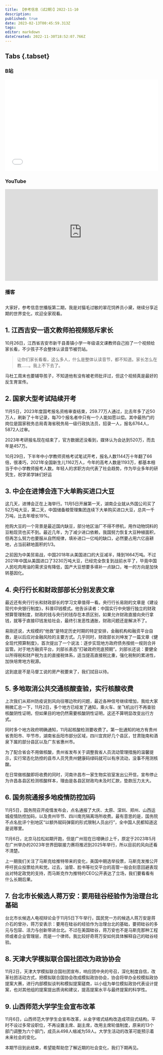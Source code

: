 ```yaml
---
title: 【参考信息（试2期）】2022-11-10
description: 
published: true
date: 2023-02-13T00:45:59.313Z
tags: 
editor: markdown
dateCreated: 2022-11-30T18:52:07.766Z
---
```


## Tabs {.tabset}
### B站
<div style="position: relative; padding: 30% 45%;">
<iframe style="position: absolute; width: 100%; height: 100%; left: 0; top: 0;" src="//player.bilibili.com/player.html?&bvid=BV1iD4y1t7ZV&page=1&as_wide=1&high_quality=1&danmaku=1" scrolling="no" border="0" frameborder="no" framespacing="0" allowfullscreen="true"></iframe>
</div>

### YouTube
<div style="position: relative; padding: 30% 45%;">
<iframe style="position: absolute; top: 0; left: 0; width: 100%; height: 100%;" src="https://www.youtube-nocookie.com/embed/Vvm_GgTYbso" title="YouTube video player" frameborder="0" allow="accelerometer; autoplay; clipboard-write; encrypted-media; gyroscope; picture-in-picture" allowfullscreen></iframe>
</div>
  
### 播客
<div class="podcast-player"></div>

## 

大家好，参考信息世播版第二期，我是对猫毛过敏的翠花饲养员小黛，继续分享近期的世界变化，欢迎全家观看。

## 1. 江西吉安一语文教师拍视频怒斥家长

10月26日，江西省吉安市新干县善镇小学一年级语文课教师自己拍了一个视频给家长看，不少孩子不会整体认读音节被罚站。

> 让你们家长看看，这么多人，什么是整体认读音节，都不知道。家长怎么在教……。我上不下去了。

马杜工周末也要辅导孩子，不知道他有没有被老师批评过，但这个视频真是最好的反生育宣传。

## 2. 国家大型考试陆续开考

11月5日，2023年度国考报名资格审查结束，259.77万人通过，比去年多了近50万人，刷新了十年记录，每70个报名者中只有一个人能如愿以偿。其中最热门的岗位是国家税务总局青海省税务局一级行政执法员，招录一人，报名6764人，5872人过审。

2023年考研报名现在结束了，官方数据还没看到，媒体认为会达到520万，而去年是457万。

10月29日，下半年中小学教师资格考试笔试开考，报名人数1144万十年翻了66倍，很凑巧，2021年全国新生儿1162万人，今年的高考人数是1193万，都基本相当于中小学教师报考人数。年轻人的求职方向代表了社会趋势，作为毕业多年的研究生，祝学弟学妹们好运

## 3. 中企在进博会连下大单购买进口大豆

这几天，进博会正在上海举行。11月5日开展第一天，湖南企业就从外国公司买了52万吨大豆，第二天，中国储备粮管理集团连续下大单购买进口大豆，总共一千万吨，比去年增长19%。

抢购大豆的一个背景是最近国内缺豆，部分地区油厂不得不停机，用作动物饲料的豆粕现货也买不到。最近几年，为了减少进口依赖，我国努力恢复大豆种植面积，但再怎么努力也要服从自然规律，填补进口一亿吨的缺口，必然要占用六亿亩耕地，占当前耕地面积的1/3。

之前因为中美贸易战，中国2018年从美国进口的大豆减半，降到1664万吨。不过2021年中国从美国进口了3230万吨大豆，已经完全恢复到战前水平了，毕竟中国人民吃肉用油的需求没有降低，国产大豆想要多填补一点缺口，唯一的方向是加快转基因化。

## 4. 央行行长和财政部部长分别发表文章

最近还有央行行长和财政部长的学习文章值得一看。央行行长易刚的文章是《建设现代中央银行制度》，科普印钱模式。他告诉读者：中国实行中央银行独立的财政预算管理制度，财政的钱与央行的钱存在本质区别，如果允许财政直接向央行拿钱，就等于直接印钱发给社会，最终引发恶性通胀，财政问题还是解决不了。

易刚还说，大规模的“他救”是特定历史时期的特定安排，金融机构和融资平台自救，是以后应对金融风险的主要方式。几乎同时，财政部长刘坤发了一篇文章《健全现代预算制度》，首次提出了一个说法：逐步实现地方政府债务按统一规则合并监管。对于地方融资平台，刘部长表态“打破政府兜底预期”。刘部长还说：要健全以所得税和财产税为主的直接税体系，适当提高直接税比重，强化税制的累进性，加快培育地方税源。

这到底是不是马督工说的房产税要来了，我们拭目以待。

## 5. 多地取消公共交通核酸查验，实行核酸收费

上次我们从郑州防疫说到风向往哪边吹的问题，最近各种信号继续增加，我给大家稍微汇总一下，11月2日，多个地方已经发了通知，乘火车、坐飞机出行不再查验核酸阴性证明，但如果目的地仍然需要核酸阴性证明，这还不算明显改变出行方式。

同时多个地方政府明确通知，11月起核酸检测要收费了。第一批通知的地方有贵州省贵阳市、毕节市，湖南省岳阳市部分区域，四川宜宾好几个县区，甘肃陇南和酒泉下属的部分县区以及广东省惠州市。

为了配合省会不用做核酸，贵州省发布关于调整我省人员流动管理措施的温馨提示，实行常态化防控的县市人员凭贵州健康码绿码就可以有序流动，没事不用测核酸。

在日常做核酸即将收费的同时，河南许昌市一家生物实验室发出公开信，宣布停止为许昌各县区检测核酸样本，理由是各县区财政均未及时汇款，垫款压力太大。

## 6. 国务院通报多地疫情防控加码

11月5日，国务院召开疫情发布会，点名通报了大庆、太原、深圳、郑州、山西运城疫情防控加码，以及贵州毕节、四川南充隔离场所收费。最有意思的是，国务院不点名批评个别地区“以额外赋码弹窗的形式限制人员出行”，全中国人民都知道这是说哪里。

11月6日，北京马拉松如期开跑，但是广州现在日增确诊上千，原定于2023年5月在广州举办的2023年世界田联接力赛将推迟到2025年举行，所以目前的风向还看不清楚。

上一期我们关注了马斯克给推特带来的变化，美国中期选举投票，马斯克发推公开呼吁民众投票给共和党。过去，油管、脸书等社交平台的高管一般会刻意回避表现出对特定政党的支持，而马斯克作为推特的CEO公开表达了立场，我们要看看有什么长期后果。

## 7. 台北市长候选人蒋万安：要用硅谷经验作为治理台北基础

台北市长候选人电视辩论会于11月5日下午举行，国民党一方的候选人蒋万安是蒋介石的曾孙，蒋万安表示：要用在硅谷的经验作为治理台北的基础，要把硅谷的多元与包容、活力与创新带进台北。不过在美国硅谷，蒋万安也不是马斯克那种工程师或者企业管理层，而是一个律师。我比较好奇蒋万安如何具体解释自己的硅谷经验。

## 8. 天津大学模拟联合国社团改为政协协会

11月2日，天津大学模拟联合国社团宣布，响应团中央的号召，深化制度自信，改革社团活动方式，把模拟联合国协会改成模拟政协协会，协会将举办全校模拟政协提案大赛，进行内部模拟谈判和模拟提案磋商，以小组为单位模拟政协代表设计提案，也对其他组的提案提出质询和建议，提高提案水平与最终提案的科学性。

## 9. 山西师范大学学生会宣布改革

11月6日，山西师范大学学生会宣布改革，从金字塔式结构改造成项目式结构，平时不设过多常设职位，不再设置主席、副主席，改用主席轮值制度，原来的13个部门调整为六个部门，成员从498人缩减为59人。大学生活动的改革可能预示着未来社会的变化。

本期节目到此结束，希望能帮助您了解近期的社会变化，我们下期再见。
